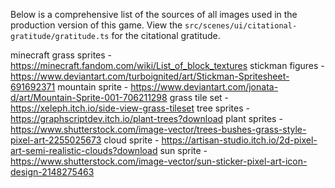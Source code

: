 Below is a comprehensive list of the sources of all images used in the production version of this game.
View the `src/scenes/ui/citational-gratitude/gratitude.ts` for the citational gratitude.

minecraft grass sprites - https://minecraft.fandom.com/wiki/List_of_block_textures
stickman figures - https://www.deviantart.com/turboignited/art/Stickman-Spritesheet-691692371
mountain sprite - https://www.deviantart.com/jonata-d/art/Mountain-Sprite-001-706211298
grass tile set - https://xeleph.itch.io/side-view-grass-tileset
tree sprites - https://graphscriptdev.itch.io/plant-trees?download
plant sprites - https://www.shutterstock.com/image-vector/trees-bushes-grass-style-pixel-art-2255025673
cloud sprite - https://artisan-studio.itch.io/2d-pixel-art-semi-realistic-clouds?download
sun sprite - https://www.shutterstock.com/image-vector/sun-sticker-pixel-art-icon-design-2148275463
